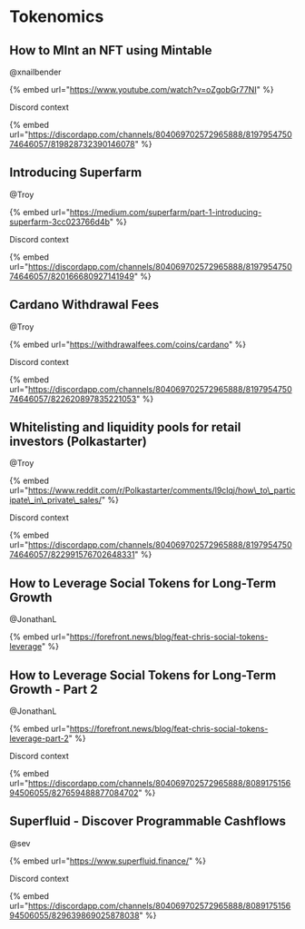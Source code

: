 # Tokenomics

## How to MInt an NFT using Mintable

@xnailbender

{% embed url="https://www.youtube.com/watch?v=oZgobGr77NI" %}

Discord context

{% embed url="https://discordapp.com/channels/804069702572965888/819795475074646057/819828732390146078" %}



## Introducing Superfarm

@Troy

{% embed url="https://medium.com/superfarm/part-1-introducing-superfarm-3cc023766d4b" %}

Discord context

{% embed url="https://discordapp.com/channels/804069702572965888/819795475074646057/820166680927141949" %}

## Cardano Withdrawal Fees

@Troy

{% embed url="https://withdrawalfees.com/coins/cardano" %}

Discord context

{% embed url="https://discordapp.com/channels/804069702572965888/819795475074646057/822620897835221053" %}

## Whitelisting and liquidity pools for retail investors \(Polkastarter\)

@Troy

{% embed url="https://www.reddit.com/r/Polkastarter/comments/l9clqj/how\_to\_participate\_in\_private\_sales/" %}

Discord context

{% embed url="https://discordapp.com/channels/804069702572965888/819795475074646057/822991576702648331" %}

## How to Leverage Social Tokens for Long-Term Growth

@JonathanL

{% embed url="https://forefront.news/blog/feat-chris-social-tokens-leverage" %}



## How to Leverage Social Tokens for Long-Term Growth - Part 2

@JonathanL

{% embed url="https://forefront.news/blog/feat-chris-social-tokens-leverage-part-2" %}

Discord context

{% embed url="https://discordapp.com/channels/804069702572965888/808917515694506055/827659488877084702" %}

## Superfluid - Discover Programmable Cashflows

@sev

{% embed url="https://www.superfluid.finance/" %}

Discord context

{% embed url="https://discordapp.com/channels/804069702572965888/808917515694506055/829639869025878038" %}







